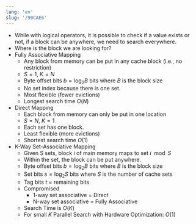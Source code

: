 ```yaml
---
lang: 'en'
slug: '/90CAE6'
---
```


- While with logical operators, it is possible to check if a value exists or not, if a block can be anywhere, we need to search everywhere.
- Where is the block we are looking for?
- Fully Associative Mapping
  - Any block from memory can be put in any cache block (i.e., no restriction)
  - $S=1$, $K=N$
  - Byte offset bits $b = \log_2B$ bits where $B$ is the block size
  - No set index because there is one set.
  - Most flexible (fewer evictions)
  - Longest search time $O(N)$
- Direct Mapping
  - Each block from memory can only be put in one location
  - $S=N$, $K=1$
  - Each set has one block.
  - Least flexible (more evictions)
  - Shortest search time $O(1)$
- K-Way Set-Associative Mapping
  - Given S sets, block $i$ of main memory maps to set $i\mod S$
  - Within the set, the block can be put anywhere.
  - Byte offset bits $b = \log_2B$ bits where $B$ is the block size
  - Set bits $s = \log_2S$ bits where $S$ is the number of cache sets
  - Tag bits $t$ = remaining bits
  - Compromised
    - 1-way set associative = Direct
    - N-way set associative = Fully Associative
  - Search Time is $O(K)$
  - For small $K$ Parallel Search with Hardware Optimization: $O(1)$

<head>
  <html lang="en-US"/>
</head>
